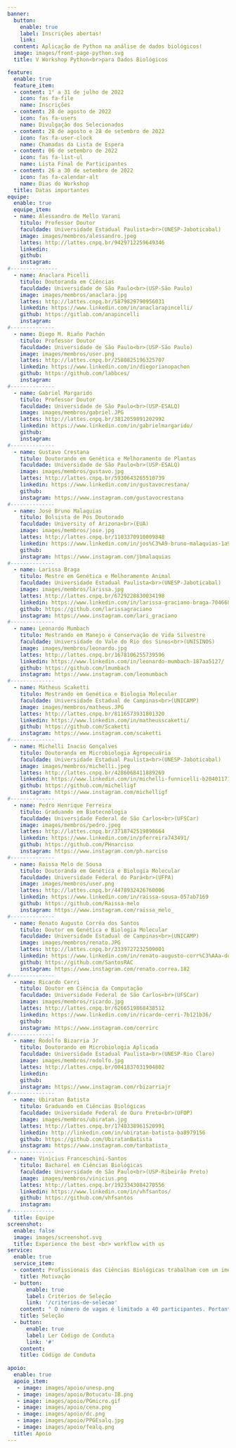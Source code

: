 ```yaml
---
banner:
  button:
    enable: true
    label: Inscrições abertas!
    link: 
  content: Aplicação de Python na análise de dados biológicos!
  image: images/front-page-python.svg
  title: V Workshop Python<br>para Dados Biológicos

feature:
  enable: true
  feature_item:
  - content: 1° a 31 de julho de 2022
    icon: fas fa-file
    name: Inscrições
  - content: 28 de agosto de 2022
    icon: fas fa-users
    name: Divulgação dos Selecionados
  - content: 28 de agosto e 28 de setembro de 2022
    icon: fas fa-user-clock
    name: Chamadas da Lista de Espera	
  - content: 06 de setembro de 2022
    icon: fas fa-list-ul
    name: Lista Final de Participantes	
  - content: 26 a 30 de setembro de 2022
    icon: fas fa-calendar-alt
    name: Dias do Workshop
  title: Datas importantes
equipe:
  enable: true
  equipe_item:
  - name: Alessandro de Mello Varani
    titulo: Professor Doutor
    faculdade: Universidade Estadual Paulista<br>(UNESP-Jaboticabal)
    image: images/membros/alessandro.jpeg
    lattes: http://lattes.cnpq.br/9429712259649346
    linkedin:
    github:
    instagram:
#---------------
  - name: Anaclara Picelli
    titulo: Doutoranda em Ciências
    faculdade: Universidade de São Paulo<br>(USP-São Paulo)
    image: images/membros/anaclara.jpg
    lattes: http://lattes.cnpq.br/5879829790956031
    linkedin: https://www.linkedin.com/in/anaclarapincelli/
    github: https://gitlab.com/anapincelli
    instagram:
#--------------
  - name: Diego M. Riaño Pachón
    titulo: Professor Doutor
    faculdade: Universidade de São Paulo<br>(USP-São Paulo)
    image: images/membros/user.png
    lattes: http://lattes.cnpq.br/2580825196325707
    linkedin: https://www.linkedin.com/in/diegorianopachon
    github: https://github.com/labbces/
    instagram:
#--------------
  - name: Gabriel Margarido
    titulo: Professor Doutor 
    faculdade: Universidade de São Paulo<br>(USP-ESALQ)
    image: images/membros/gabriel.JPG
    lattes: http://lattes.cnpq.br/3812059891202992
    linkedin: https://www.linkedin.com/in/gabrielmargarido/
    github:
    instagram:
#--------------
  - name: Gustavo Crestana
    titulo: Doutorando em Genética e Melhoramento de Plantas
    faculdade: Universidade de São Paulo<br>(USP-ESALQ)
    image: images/membros/gustavo.jpg
    lattes: http://lattes.cnpq.br/5930643265510739
    linkedin: https://www.linkedin.com/in/gustavocrestana/
    github:
    instagram: https://www.instagram.com/gustavocrestana
#--------------
  - name: José Bruno Malaquias
    titulo: Bolsista de Pós Doutorado
    faculdade: University of Arizona<br>(EUA)
    image: images/membros/jose.jpg
    lattes: http://lattes.cnpq.br/1103370910009848
    linkedin: https://www.linkedin.com/in/jos%C3%A9-bruno-malaquias-1a962634/
    github:
    instagram: https://www.instagram.com/jbmalaquias
#--------------
  - name: Larissa Braga
    titulo: Mestre em Genética e Melhoramento Animal
    faculdade: Universidade Estadual Paulista<br>(UNESP-Jaboticabal)
    image: images/membros/larissa.jpg
    lattes: http://lattes.cnpq.br/6729228830034198
    linkedin: https://www.linkedin.com/in/larissa-graciano-braga-704668147/
    github: https://github.com/larissagraciano
    instagram: https://www.instagram.com/lari_graciano
#--------------
  - name: Leonardo Mumbach
    titulo: Mestrando em Manejo e Conservação de Vida Silvestre
    faculdade: Universidade do Vale do Rio dos Sinos<br>(UNISINOS)
    image: images/membros/leonardo.jpg
    lattes: http://lattes.cnpq.br/1678106255739596
    linkedin: https://www.linkedin.com/in/leonardo-mumbach-187aa5127/
    github: https://github.com/lmumbach
    instagram: https://www.instagram.com/leomumbach
#--------------
  - name: Matheus Scaketti
    titulo: Mestrando em Genética e Biologia Molecular
    faculdade: Universidade Estadual de Campinas<br>(UNICAMP)
    image: images/membros/matheus.JPG
    lattes: http://lattes.cnpq.br/8116573931801320
    linkedin: https://www.linkedin.com/in/matheusscaketti/
    github: https://github.com/Scaketti
    instagram: https://www.instagram.com/scaketti
#--------------
  - name: Michelli Inacio Gonçalves
    titulo: Doutoranda em Microbiologia Agropecuária
    faculdade: Universidade Estadual Paulista<br>(UNESP-Jaboticabal)
    image: images/membros/michelli.jpeg
    lattes: http://lattes.cnpq.br/4286068411889269
    linkedin: https://www.linkedin.com/in/michelli-funnicelli-b20401171/
    github: https://github.com/michelligf
    instagram: https://www.instagram.com/michelligf
#--------------
  - name: Pedro Henrique Ferreira
    titulo: Graduando em Biotecnologia
    faculdade: Universidade Federal de São Carlos<br>(UFSCar)
    image: images/membros/pedro.jpeg
    lattes: http://lattes.cnpq.br/3718742519898664
    linkedin: https://www.linkedin.com/in/pferreira743491/
    github: https://github.com/PHnarciso
    instagram: https://www.instagram.com/ph.narciso
#--------------
  - name: Raissa Melo de Sousa
    titulo: Doutoranda em Genética e Biologia Molecular
    faculdade: Universidade Federal do Pará<br>(UFPA)
    image: images/membros/user.png
    lattes: http://lattes.cnpq.br/4478932426760006
    linkedin: https://www.linkedin.com/in/raissa-sousa-057ab7169
    github: https://github.com/Raissa-melo
    instagram: https://www.instagram.com/raissa_melo_
#--------------
  - name: Renato Augusto Corrêa dos Santos
    titulo: Doutor em Genética e Biologia Molecular
    faculdade: Universidade Estadual de Campinas<br>(UNICAMP)
    image: images/membros/renato.JPG
    lattes: http://lattes.cnpq.br/3339727232509001
    linkedin: https://www.linkedin.com/in/renato-augusto-corr%C3%AAa-dos-santos-263202132/
    github: https://github.com/SantosRAC
    instagram: https://www.instagram.com/renato.correa.182
#--------------
  - name: Ricardo Cerri
    titulo: Doutor em Ciência da Computação
    faculdade: Universidade Federal de São Carlos<br>(UFSCar)
    image: images/membros/ricardo.jpg
    lattes: http://lattes.cnpq.br/6266519868438512
    linkedin: https://www.linkedin.com/in/ricardo-cerri-7b121b36/
    github:
    instagram: https://www.instagram.com/cerrirc
#-------------- 
  - name: Rodolfo Bizarria Jr
    titulo: Doutorando em Microbiologia Aplicada
    faculdade: Universidade Estadual Paulista<br>(UNESP-Rio Claro)
    image: images/membros/rodolfo.jpg
    lattes: http://lattes.cnpq.br/0041837031904802
    linkedin:
    github:
    instagram: https://www.instagram.com/rbizarriajr
#--------------
  - name: Ubiratan Batista
    titulo: Graduando em Ciências Biológicas
    faculdade: Universidade Federal de Ouro Preto<br>(UFOP)
    image: images/membros/ubiratan.jpg
    lattes: http://lattes.cnpq.br/1740338961520991
    linkedin: http://linkedin.com/in/ubiratan-batista-ba8979156
    github: https://github.com/UbiratanBatista
    instagram: https://www.instagram.com/tanbatista_
#--------------
  - name: Vinicius Franceschini-Santos
    titulo: Bacharel em Ciências Biológicas
    faculdade: Universidade de São Paulo<br>(USP-Ribeirão Preto)
    image: images/membros/vinicius.png
    lattes: http://lattes.cnpq.br/1923343084270556
    linkedin: https://www.linkedin.com/in/vhfsantos/
    github: https://github.com/vhfsantos
    instagram:
#--------------
  title: Equipe
screenshot:
  enable: false
  image: images/screenshot.svg
  title: Experience the best <br> workflow with us
service:
  enable: true
  service_item:
  - content: Profissionais das Ciências Biológicas trabalham com um imenso volume de dados diariamente. Manter os dados organizados, analisá-los e extrair informações relevantes é um trabalho complexo. A programação computacional é uma ferramenta importante para lidar com tal tarefa, permitindo uma resolução robusta e elegante para diversos problemas de análise e organização de dados. Portanto, a fim de disseminar esse conhecimento, oferecemos o **Workshop Python para Dados Biológicos** no qual, além de palestras incríveis, também oferecemos práticas de introdução à programação com a linguagem Python e muitos exemplos de aplicações para que você seja capaz de usufruir dos benefícios da programação na análise de dados biológicos!
    title: Motivação
  - button:
      enable: true
      label: Critérios de Seleção
      link: '/criterios-de-selecao'
    content: " O número de vagas é limitado a 40 participantes. Portanto, haverá um período de seleção dos participantes visando atender os mais necessitados ao evento. O público-alvo principal do evento são alunos de graduação e pós-graduação da área de Ciências Biológicas com pouco ou nenhum conhecimento em programação e que estejam envolvidos em alguma pesquisa atualmente em desenvolvimento cujos problemas necessitam de uma solução computacional."
    title: Seleção
  - button:
      enable: true
      label: Ler Código de Conduta
      link: '#'
    content:
    title: Código de Conduta
    
apoio:
  enable: true
  apoio_item:
   - image: images/apoio/unesp.png
   - image: images/apoio/Botucatu-IB.png
   - image: images/apoio/PGmicro.gif
   - image: images/apoio/cena.png
   - image: images/apoio/dc.png
   - image: images/apoio/PPGEsalq.jpg
   - image: images/apoio/fealq.png
  title: Apoio
---
```

